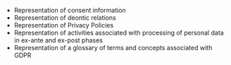 - Representation of consent information
- Representation of deontic relations
- Representation of Privacy Policies
- Representation of activities associated with processing of personal data in ex-ante and ex-post phases
- Representation of a glossary of terms and concepts associated with GDPR